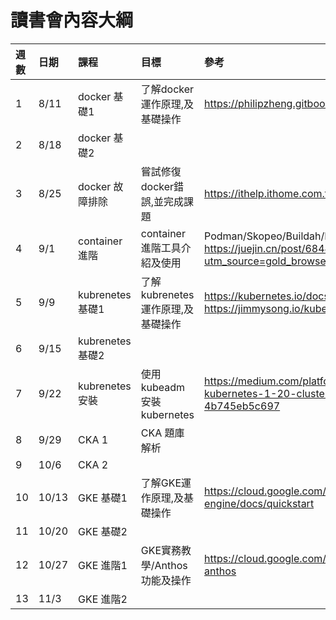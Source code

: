 # 讀書會內容大綱

週數	|日期 |課程	|目標 |參考
:---|:---|:---|:---|:---
1 |8/11	|docker 基礎1 |了解docker運作原理,及基礎操作 |https://philipzheng.gitbook.io/docker_practice/
2 |8/18	|docker 基礎2 | |	
3 |8/25	|docker 故障排除	|嘗試修復docker錯誤,並完成課題 |https://ithelp.ithome.com.tw/articles/10257226
4 |9/1	|container 進階 |container 進階工具介紹及使用	| Podman/Skopeo/Buildah/Docker Compose \n https://juejin.cn/post/6844903952765419527?utm_source=gold_browser_extension
5 |9/9	|kubrenetes 基礎1 |了解kubrenetes運作原理,及基礎操作 |https://kubernetes.io/docs/home/ \n https://jimmysong.io/kubernetes-handbook/
6 |9/15	|kubrenetes 基礎2 |	|
7 |9/22	|kubrenetes 安裝	 |使用kubeadm安裝kubernetes	|https://medium.com/platformer-blog/building-a-kubernetes-1-20-cluster-with-kubeadm-4b745eb5c697
8 |9/29	|CKA 1 |CKA 題庫解析 |	
9 |10/6	|CKA 2 | |
10 |10/13 |GKE 基礎1	|了解GKE運作原理,及基礎操作 |https://cloud.google.com/kubernetes-engine/docs/quickstart
11 |10/20 |GKE 基礎2	| |
12 |10/27 |GKE 進階1	| GKE實務教學/Anthos功能及操作 |https://cloud.google.com/anthos/docs/tutorials/explore-anthos
13 |11/3 |GKE 進階2	| |